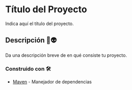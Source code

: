 # Título del Proyecto

Indica aquí el título del proyecto.

## Descripción 💯👽

Da una descripción breve de en qué consiste tu proyecto.

### Construido con 🛠

* [Maven](https://maven.apache.org/) - Manejador de dependencias